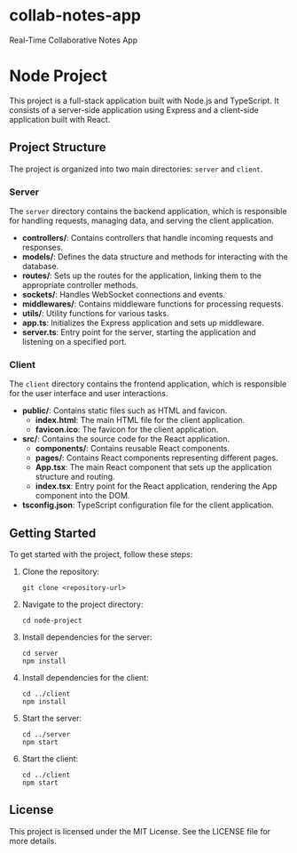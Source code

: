 # collab-notes-app
Real-Time Collaborative Notes App 

# Node Project

This project is a full-stack application built with Node.js and TypeScript. It consists of a server-side application using Express and a client-side application built with React.

## Project Structure

The project is organized into two main directories: `server` and `client`.

### Server

The `server` directory contains the backend application, which is responsible for handling requests, managing data, and serving the client application.

- **controllers/**: Contains controllers that handle incoming requests and responses.
- **models/**: Defines the data structure and methods for interacting with the database.
- **routes/**: Sets up the routes for the application, linking them to the appropriate controller methods.
- **sockets/**: Handles WebSocket connections and events.
- **middlewares/**: Contains middleware functions for processing requests.
- **utils/**: Utility functions for various tasks.
- **app.ts**: Initializes the Express application and sets up middleware.
- **server.ts**: Entry point for the server, starting the application and listening on a specified port.

### Client

The `client` directory contains the frontend application, which is responsible for the user interface and user interactions.

- **public/**: Contains static files such as HTML and favicon.
  - **index.html**: The main HTML file for the client application.
  - **favicon.ico**: The favicon for the client application.
- **src/**: Contains the source code for the React application.
  - **components/**: Contains reusable React components.
  - **pages/**: Contains React components representing different pages.
  - **App.tsx**: The main React component that sets up the application structure and routing.
  - **index.tsx**: Entry point for the React application, rendering the App component into the DOM.
- **tsconfig.json**: TypeScript configuration file for the client application.

## Getting Started

To get started with the project, follow these steps:

1. Clone the repository:
   ```
   git clone <repository-url>
   ```

2. Navigate to the project directory:
   ```
   cd node-project
   ```

3. Install dependencies for the server:
   ```
   cd server
   npm install
   ```

4. Install dependencies for the client:
   ```
   cd ../client
   npm install
   ```

5. Start the server:
   ```
   cd ../server
   npm start
   ```

6. Start the client:
   ```
   cd ../client
   npm start
   ```

## License

This project is licensed under the MIT License. See the LICENSE file for more details.
